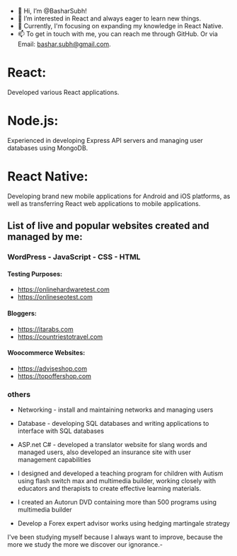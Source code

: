 - 👋 Hi, I’m @BasharSubh!
- 👀 I’m interested in React and always eager to learn new things.
- 🌱 Currently, I'm focusing on expanding my knowledge in React Native.
- 📫 To get in touch with me, you can reach me through GitHub. Or via Email: bashar.subh@gmail.com.

# React:
Developed various React applications.

# Node.js:
Experienced in developing Express API servers and managing user databases using MongoDB.

# React Native:
Developing brand new mobile applications for Android and iOS platforms, as well as transferring React web applications to mobile applications.

## List of live and popular websites created and managed by me:
### WordPress - JavaScript - CSS - HTML

#### Testing Purposes:
- https://onlinehardwaretest.com
- https://onlineseotest.com

#### Bloggers:
- https://itarabs.com
- https://countriestotravel.com

#### Woocommerce Websites:
- https://adviseshop.com
- https://topoffershop.com

### others

- Networking - install and maintaining networks and managing users

- Database - developing SQL databases and writing applications to interface with SQL databases

- ASP.net C# - developed a translator website for slang words and managed users, also developed an insurance site with user management capabilities

- I designed and developed a teaching program for children with Autism using flash switch max and multimedia builder, working closely with educators and therapists to create effective learning materials.

- I created an Autorun DVD containing more than 500 programs using multimedia builder

- Develop a Forex expert advisor works using hedging martingale strategy

I've been studying myself because I always want to improve, because the more we study the more we discover our ignorance.-
